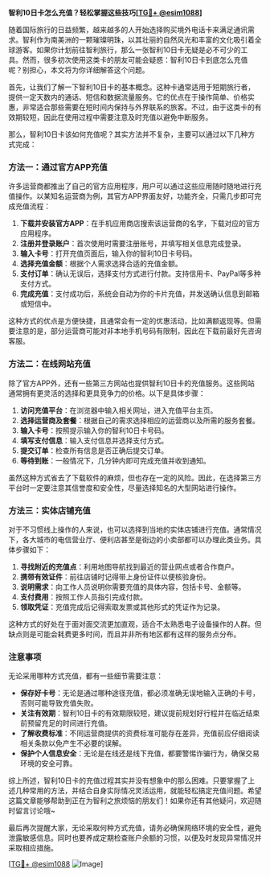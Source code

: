 **智利10日卡怎么充值？轻松掌握这些技巧[[TG💪+ @esim1088](https://t.me/s/esim1088)]**

随着国际旅行的日益频繁，越来越多的人开始选择购买境外电话卡来满足通讯需求。智利作为南美洲的一颗璀璨明珠，以其壮丽的自然风光和丰富的文化吸引着全球游客。如果你计划前往智利旅行，那么一张智利10日卡无疑是必不可少的工具。然而，很多初次使用这类卡的朋友可能会疑惑：智利10日卡到底怎么充值呢？别担心，本文将为你详细解答这个问题。

首先，让我们了解一下智利10日卡的基本概念。这种卡通常适用于短期旅行者，提供一定天数内的通话、短信和数据流量服务。它的优点在于操作简单、价格实惠，非常适合那些需要在短时间内保持与外界联系的旅客。不过，由于这类卡的有效期较短，因此在使用过程中需要注意及时充值以避免中断服务。

那么，智利10日卡该如何充值呢？其实方法并不复杂，主要可以通过以下几种方式完成：

### 方法一：通过官方APP充值

许多运营商都推出了自己的官方应用程序，用户可以通过这些应用随时随地进行充值操作。以某知名运营商为例，其官方APP界面友好，功能齐全，只需几步即可完成充值流程：

1. **下载并安装官方APP**：在手机应用商店搜索该运营商的名字，下载对应的官方应用程序。
2. **注册并登录账户**：首次使用时需要注册账号，并填写相关信息完成登录。
3. **输入卡号**：打开充值页面后，输入你的智利10日卡号码。
4. **选择充值金额**：根据个人需求选择合适的充值金额。
5. **支付订单**：确认无误后，选择支付方式进行付款。支持信用卡、PayPal等多种支付方式。
6. **完成充值**：支付成功后，系统会自动为你的卡片充值，并发送确认信息到邮箱或短信中。

这种方式的优点是方便快捷，且通常会有一定的优惠活动，比如满额返现等。但需要注意的是，部分运营商可能对非本地手机号码有限制，因此在下载前最好先咨询客服。

### 方法二：在线网站充值

除了官方APP外，还有一些第三方网站也提供智利10日卡的充值服务。这些网站通常拥有更灵活的选择和更具竞争力的价格。以下是具体步骤：

1. **访问充值平台**：在浏览器中输入相关网址，进入充值平台主页。
2. **选择运营商及套餐**：根据自己的需求选择相应的运营商以及所需的服务套餐。
3. **输入卡号**：按照提示输入你的智利10日卡号码。
4. **填写支付信息**：输入支付信息并选择支付方式。
5. **提交订单**：检查所有信息是否正确后提交订单。
6. **等待到账**：一般情况下，几分钟内即可完成充值并收到通知。

虽然这种方式省去了下载软件的麻烦，但也存在一定的风险。因此，在选择第三方平台时一定要注意其信誉度和安全性，尽量选择知名的大型网站进行操作。

### 方法三：实体店铺充值

对于不习惯线上操作的人来说，也可以选择到当地的实体店铺进行充值。通常情况下，各大城市的电信营业厅、便利店甚至是街边的小卖部都可以办理此类业务。具体步骤如下：

1. **寻找附近的充值点**：利用地图导航找到最近的营业网点或者合作商户。
2. **携带有效证件**：前往店铺时记得带上身份证件以便核验身份。
3. **说明需求**：向工作人员说明你需要充值的具体内容，包括卡号、金额等。
4. **支付费用**：按照工作人员指引完成付款。
5. **领取凭证**：充值完成后记得索取发票或其他形式的凭证作为记录。

这种方式的好处在于面对面交流更加直观，适合不太熟悉电子设备操作的人群。但缺点则是可能会耗费更多时间，而且并非所有地区都有这样的服务点分布。

### 注意事项

无论采用哪种方式充值，都有一些细节需要注意：

- **保存好卡号**：无论是通过哪种途径充值，都必须准确无误地输入正确的卡号，否则可能导致充值失败。
- **关注有效期**：智利10日卡的有效期限较短，建议提前规划好行程并在临近结束前预留充足的时间进行充值。
- **了解收费标准**：不同运营商提供的资费标准可能存在差异，充值前应仔细阅读相关条款以免产生不必要的误解。
- **保护个人信息安全**：无论是在线还是线下充值，都要警惕诈骗行为，确保交易环境的安全可靠。

综上所述，智利10日卡的充值过程其实并没有想象中的那么困难。只要掌握了上述几种常用的方法，并结合自身实际情况灵活运用，就能轻松搞定充值问题。希望这篇文章能够帮助到正在为智利之旅烦恼的朋友们！如果你还有其他疑问，欢迎随时留言讨论哦~

最后再次提醒大家，无论采取何种方式充值，请务必确保网络环境的安全性，避免泄露敏感信息。同时也要养成定期检查账户余额的习惯，以便及时发现异常情况并采取相应措施。

[[TG💪+ @esim1088](https://t.me/s/esim1088) ![Image](https://i.postimg.cc/4NQfJmqS/Snipaste-2025-05-13-00-14-12.png)]